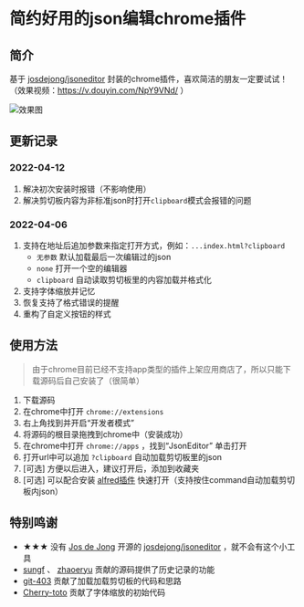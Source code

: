 # 简约好用的json编辑chrome插件

## 简介

基于 [josdejong/jsoneditor](https://github.com/josdejong/jsoneditor) 封装的chrome插件，喜欢简洁的朋友一定要试试！（效果视频：https://v.douyin.com/NpY9VNd/ ）

![效果图](https://raw.githubusercontent.com/sunzsh/chromeapp-jsonedit/506bbb4c14878fe97a3e80d400a6231cf2f78f90/screenshot.png)


## 更新记录
### 2022-04-12
1. 解决初次安装时报错（不影响使用）
2. 解决剪切板内容为非标准json时打开`clipboard`模式会报错的问题
### 2022-04-06
1. 支持在地址后追加参数来指定打开方式，例如：`...index.html?clipboard`
    * `无参数` 默认加载最后一次编辑过的json
    * `none` 打开一个空的编辑器
    * `clipboard` 自动读取剪切板里的内容加载并格式化
2. 支持字体缩放并记忆
3. 恢复支持了格式错误的提醒
4. 重构了自定义按钮的样式

## 使用方法
> 由于chrome目前已经不支持app类型的插件上架应用商店了，所以只能下载源码后自己安装了（很简单）

1. 下载源码
2. 在chrome中打开 `chrome://extensions`
3. 右上角找到并开启“开发者模式”
4. 将源码的根目录拖拽到chrome中（安装成功）
5. 在chrome中打开 `chrome://apps` ，找到“JsonEditor” 单击打开
6. 打开url中可以追加 `?clipboard` 自动加载剪切板里的json
7. \[可选\] 方便以后进入，建议打开后，添加到收藏夹
8. \[可选\] 可以配合安装 [alfred插件](https://github.com/sunzsh/favoritesWorkflow4Alfred/blob/main/jsonEditor.alfredworkflow) 快速打开（支持按住command自动加载剪切板内json）

## 特别鸣谢
* ★★★ 没有 [Jos de Jong](https://github.com/josdejong) 开源的 [josdejong/jsoneditor](https://github.com/josdejong/jsoneditor) ，就不会有这个小工具
* [sungf](https://github.com/sungf) 、 [zhaoeryu](https://github.com/zhaoeryu)  贡献的源码提供了历史记录的功能
* [git-403](https://github.com/git-403) 贡献了加载加载剪切板的代码和思路
* [Cherry-toto](https://github.com/Cherry-toto) 贡献了字体缩放的初始代码

